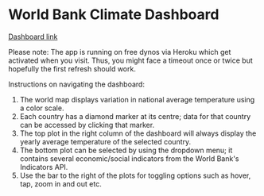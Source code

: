 # World Bank Climate Dashboard

[Dashboard link](https://worldbank-climate-dashboard.herokuapp.com)

Please note: The app is running on free dynos via Heroku which get activated when you visit. Thus, you might face a timeout once or twice but hopefully the first refresh should work.

Instructions on navigating the dashboard:

1. The world map displays variation in national average temperature using a color scale. 
2. Each country has a diamond marker at its centre; data for that country can be accessed by clicking that marker.
3. The top plot in the right column of the dashboard will always display the yearly average temperature of the selected country.
4. The bottom plot can be selected by using the dropdown menu; it contains several economic/social indicators from the World Bank's Indicators API.
5. Use the bar to the right of the plots for toggling options such as hover, tap, zoom in and out etc. 
